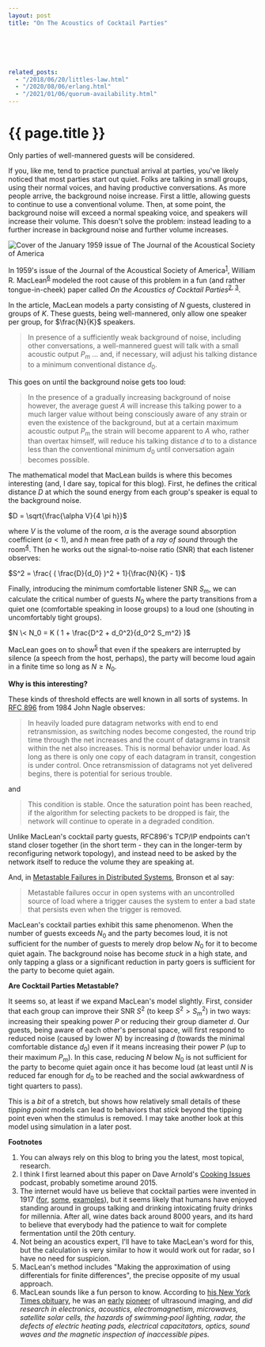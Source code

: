 ```yaml
---
layout: post
title: "On The Acoustics of Cocktail Parties"






related_posts:
  - "/2018/06/20/littles-law.html"
  - "/2020/08/06/erlang.html"
  - "/2021/01/06/quorum-availability.html"
---
```

{{ page.title }}
================

<p class="meta">Only parties of well-mannered guests will be considered.</p>


<script>
  MathJax = {
    tex: {inlineMath: [['$', '$'], ['\\(', '\\)']]}
  };
</script>
<script id="MathJax-script" async src="https://cdn.jsdelivr.net/npm/mathjax@3/es5/tex-mml-chtml.js"></script>

If you, like me, tend to practice punctual arrival at parties, you've likely noticed that most parties start out quiet. Folks are talking in small groups, using their normal voices, and having productive conversations. As more people arrive, the background noise increase. First a little, allowing guests to continue to use a conventional volume. Then, at some point, the background noise will exceed a normal speaking voice, and speakers will increase their volume. This doesn't solve the problem: instead leading to a further increase in background noise and further volume increases.

![Cover of the January 1959 issue of The Journal of the Acoustical Society of America](/blog/images/asa_cover.jpg)

In 1959's issue of the Journal of the Acoustical Society of America<sup>[1](#foot1)</sup>, William R. MacLean<sup>[6](#foot6)</sup> modeled the root cause of this problem in a fun (and rather tongue-in-cheek) paper called *On the Acoustics of Cocktail Parties*<sup>[2](#foot2), [3](#foot3)</sup>.

In the article, MacLean models a party consisting of $N$ guests, clustered in groups of $K$. These guests, being well-mannered, only allow one speaker per group, for $\frac{N}{K}$ speakers. 

> In presence of a sufficiently weak background of noise, including other conversations, a well-mannered guest will talk with a small acoustic output $P_m$ ... and, if necessary, will adjust his talking distance to a minimum conventional distance $d_0$.

This goes on until the background noise gets too loud:

> In the presence of a gradually increasing background of noise however, the average guest $A$ will increase this talking power to a much larger value without being consciously aware of any strain or even the existence of the background, but at a certain maximum acoustic output $P_m$ the strain will become apparent to $A$ who, rather than overtax himself, will reduce his talking distance $d$ to to a distance less than the conventional minimum $d_0$ until conversation again becomes possible.

The mathematical model that MacLean builds is where this becomes interesting (and, I dare say, topical for this blog). First, he defines the critical distance $D$ at which the sound energy from each group's speaker is equal to the background noise.

$D = \sqrt{\frac{\alpha V}{4 \pi h}}$

where $V$ is the volume of the room, $\alpha$ is the average sound absorption coefficient ($a < 1$), and $h$ mean free path of a *ray of sound* through the room<sup>[4](#foot4)</sup>. Then he works out the signal-to-noise ratio (SNR) that each listener observes:

$S^2 = \frac{ ( \frac{D}{d_0} )^2 + 1}{\frac{N}{K} - 1}$

Finally, introducing the minimum comfortable listener SNR $S_m$, we can calculate the critical number of guests $N_0$ where the party transitions from a quiet one (comfortable speaking in loose groups) to a loud one (shouting in uncomfortably tight groups).

$N \< N_0 = K ( 1 + \frac{D^2 + d_0^2}{d_0^2 S_m^2} )$

MacLean goes on to show<sup>[5](#foot5)</sup> that even if the speakers are interrupted by silence (a speech from the host, perhaps), the party will become loud again in a finite time so long as $N \geq N_0$.

**Why is this interesting?**

These kinds of threshold effects are well known in all sorts of systems. In [RFC 896](https://datatracker.ietf.org/doc/html/rfc896) from 1984 John Nagle observes:

> In heavily  loaded  pure datagram  networks  with  end to end retransmission, as switching nodes become congested, the  round  trip  time  through  the  net increases  and  the  count of datagrams in transit within the net also increases.  This is normal behavior under load.  As long  as there is only one copy of each datagram in transit, congestion is under  control.   Once  retransmission  of  datagrams   not   yet delivered begins, there is potential for serious trouble.

and

> This condition is stable.  Once the  saturation  point  has  been reached,  if the algorithm for selecting packets to be dropped is fair, the network will continue to operate in a  degraded  condition.

Unlike MacLean's cocktail party guests, RFC896's TCP/IP endpoints can't stand closer together (in the short term - they can in the longer-term by reconfiguring network topology), and instead need to be asked by the network itself to reduce the volume they are speaking at.

And, in [Metastable Failures in Distributed Systems](https://dl.acm.org/doi/pdf/10.1145/3458336.3465286), Bronson et al say:

> Metastable failures occur in open systems with an uncontrolled source of load where a trigger causes the system to enter a bad state that persists even when the trigger is removed. 

MacLean's cocktail parties exhibit this same phenomenon. When the number of guests exceeds $N_0$ and the party becomes loud, it is not sufficient for the number of guests to merely drop below $N_0$ for it to become quiet again. The background noise has become *stuck* in a high state, and only tapping a glass or a significant reduction in party goers is sufficient for the party to become quiet again.

**Are Cocktail Parties Metastable?**

It seems so, at least if we expand MacLean's model slightly. First, consider that each group can improve their SNR $S^2$ (to keep $S^2 > S_m^2$) in two ways: increasing their speaking power $P$ or reducing their group diameter $d$. Our guests, being aware of each other's personal space, will first respond to reduced noise (caused by lower $N$) by increasing $d$ (towards the minimal comfortable distance $d_0$) even if it means increasing their power $P$ (up to their maximum $P_m$). In this case, reducing $N$ below $N_0$ is not sufficient for the party to become quiet again once it has become loud (at least until $N$ is reduced far enough for $d_0$ to be reached and the social awkwardness of tight quarters to pass).

This is a *bit* of a stretch, but shows how relatively small details of these *tipping point* models can lead to behaviors that *stick* beyond the tipping point even when the stimulus is removed. I may take another look at this model using simulation in a later post.

**Footnotes**

1. <a name="foot1"></a> You can always rely on this blog to bring you the latest, most topical, research.
2. <a name="foot2"></a> I think I first learned about this paper on Dave Arnold's [Cooking Issues](https://www.patreon.com/cookingissues) podcast, probably sometime around 2015. 
3. <a name="foot3"></a> The internet would have us believe that cocktail parties were invented in 1917 ([for](https://vinepair.com/articles/the-history-of-the-cocktail-party/), [some](https://www.tastingtable.com/1215416/the-feminist-history-of-cocktail-parties/), [examples](https://en.wikipedia.org/wiki/Cocktail_party)), but it seems likely that humans have enjoyed standing around in groups talking and drinking intoxicating fruity drinks for millennia. After all, wine dates back around 8000 years, and its hard to believe that everybody had the patience to wait for complete fermentation until the 20th century.
4. <a name="foot4"></a> Not being an acoustics expert, I'll have to take MacLean's word for this, but the calculation is very similar to how it would work out for radar, so I have no need for suspicion.
5. <a name="foot5"></a> MacLean's method includes "Making the approximation of using differentials for finite differences", the precise opposite of my usual approach.
6. <a name="foot6"></a> MacLean sounds like a fun person to know. According to [his New York Times obituary](https://www.nytimes.com/1964/12/22/archives/william-mlean-educator-dead-professor-of-engineering-at-brooklyn.html), he was an [early](https://pubs.aip.org/asa/jasa/article-abstract/27/2/297/746013/A-Method-of-Transducing-an-Ultrasonic-Shadowgraph?redirectedFrom=fulltext) [pioneer](https://pubs.aip.org/asa/jasa/article-abstract/28/3/502/617111/Outlining-Effect-in-Ultrasonic-Images?redirectedFrom=PDF) of ultrasound imaging, and *did research in electronics, acoustics, electromagnetism, microwaves, satellite solar cells, the hazards of swimming‐pool lighting, radar, the defects of electric heating pads, electrical capacitators, optics, sound waves and the magnetic inspection of inaccessible pipes.*